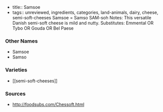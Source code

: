 - title:: Samsoe
- tags:: unreviewed, ingredients, categories, land-animals, dairy, cheese, semi-soft-cheeses
Samsoe = Samso SAM-soh Notes: This versatile Danish semi-soft cheese is mild and nutty. Substitutes: Emmental OR Tybo OR Gouda OR Bel Paese

### Other Names

* Samsoe
* Samso

### Varieties

* [[semi-soft-cheeses]]

### Sources
* http://foodsubs.com/Chessoft.html
